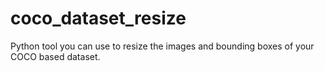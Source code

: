 # coco_dataset_resize
Python tool you can use to resize the images and bounding boxes of your COCO based dataset.
